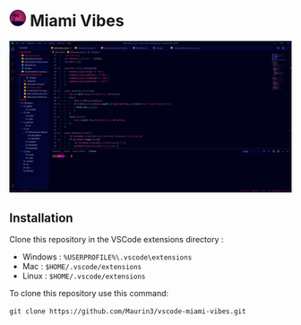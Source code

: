 # <img src="https://raw.githubusercontent.com/Maurin3/vscode-miami-vibes/master/icon.png" width="30" height="30"> Miami Vibes

![preview](https://raw.githubusercontent.com/Maurin3/vscode-miami-vibes/master/media/preview.png)

## Installation

Clone this repository in the VSCode extensions directory :

* Windows :  `%USERPROFILE%\.vscode\extensions`
* Mac : `$HOME/.vscode/extensions`
* Linux : `$HOME/.vscode/extensions`

To clone this repository use this command:

`git clone https://github.com/Maurin3/vscode-miami-vibes.git`

